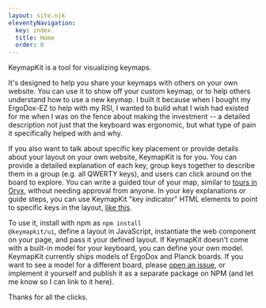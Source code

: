 ```yaml
---
layout: site.njk
eleventyNavigation:
  key: index
  title: Home
  order: 0
---
```


KeymapKit is a tool for visualizing keymaps.

<div id="keymap-container"></div>

<script type="module">
import { KeymapTitleScreenLayoutSimple } from "/KeymapKit/keymaps/title-screen-layout-simple.js";

let keymapUi = document.createElement("keymap-ui");
keymapUi.setAttribute("id", "keymap-title");
keymapUi.setModelsAndMaps([KeymapTitleScreenLayoutSimple]);
keymapUi.setAttribute("keymap-id", "title-screen-map-simple");
keymapUi.setAttribute("query-prefix", "keymap");

let keymapContainer = document.querySelector("#keymap-container")
keymapContainer.appendChild(keymapUi);
</script>

It's designed to help you share your keymaps with others on your own website. You can use it to show off your custom keymap, or to help others understand how to use a new keymap. I built it because when I bought my ErgoDox-EZ to help with my RSI, I wanted to build what I wish had existed for me when I was on the fence about making the investment -- a detailed description not just that the keyboard was ergonomic, but what type of pain it specifically helped with and why.

If you also want to talk about specific key placement or provide details about your layout on your own website, KeymapKit is for you. You can provide a detailed explanation of each key, group keys together to describe them in a group (e.g. all QWERTY keys), and users can click around on the board to explore. You can write a guided tour of your map, similar to <a href="https://blog.zsa.io/2004-layout-tours/">tours in Oryx</a>, without needing approval from anyone. In your key explanations or guide steps, you can use KeymapKit "key indicator" HTML elements to point to specific keys in the layout, <a href="/KeymapKit/demos/ergodox/?keymap-map=micah-ergodox&keymap-key=l-f-8-9">like this</a>.

To use it, install with npm as <code>npm install @keymapkit/ui</code>, define a layout in JavaScript, instantiate the web component on your page, and pass it your defined layout. If KeymapKit doesn't come with a built-in model for your keyboard, you can define your own model. KeymapKit currently ships models of ErgoDox and Planck boards. If you want to see a model for a different board, please <a href="https://github.com/mrled/KeymapKit/issues">open an issue</a>, or implement it yourself and publish it as a separate package on NPM (and let me know so I can link to it here).

Thanks for all the clicks.
